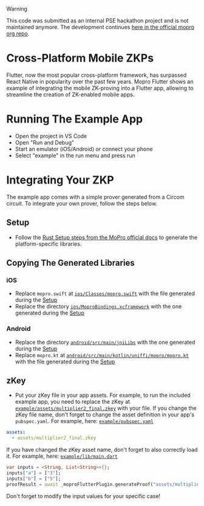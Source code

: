 > [!WARNING] 
> This code was submitted as an internal PSE hackathon project and is not maintained anymore. The development continues [here in the official mopro org repo](https://github.com/zkmopro/flutter-app).

# Cross-Platform Mobile ZKPs

Flutter, now the most popular cross-platform framework, has surpassed React Native in popularity over the past few years. Mopro Flutter shows an example of integrating the mobile ZK-proving into a Flutter app, allowing to streamline the creation of ZK-enabled mobile apps.

# Running The Example App

- Open the project in VS Code
- Open "Run and Debug"
- Start an emulator (iOS/Android) or connect your phone
- Select "example" in the run menu and press run

# Integrating Your ZKP

The example app comes with a simple prover generated from a Circom circuit. To integrate your own prover, follow the steps below.

## Setup

- Follow the [Rust Setup steps from the MoPro official docs](https://zkmopro.org/docs/getting-started/rust-setup) to generate the platform-specific libraries.

## Copying The Generated Libraries

### iOS

- Replace `mopro.swift` at [`ios/Classes/mopro.swift`](ios/Classes/mopro.swift) with the file generated during the [Setup](#setup)
- Replace the directory [`ios/MoproBindings.xcframework`](ios/MoproBindings.xcframework) with the one generated during the [Setup](#setup)

### Android

- Replace the directory [`android/src/main/jniLibs`](android/src/main/jniLibs) with the one generated during the [Setup](#setup)
- Replace `mopro.kt` at [`android/src/main/kotlin/uniffi/mopro/mopro.kt`](android/src/main/kotlin/uniffi/mopro/mopro.kt) with the file generated during the [Setup](#setup)

## zKey

- Put your zKey file in your app assets. For example, to run the included example app, you need to replace the zKey at [`example/assets/multiplier2_final.zkey`](example/assets/multiplier2_final.zkey) with your file. If you change the zKey file name, don't forget to change the asset definition in your app's `pubspec.yaml`. For example, here: [`example/pubspec.yaml`](example/pubspec.yaml)

```yaml
assets:
  - assets/multiplier2_final.zkey
```

If you have changed the zKey asset name, don't forget to also correctly load it. For example, here: [`example/lib/main.dart`](example/lib/main.dart)

```dart
var inputs = <String, List<String>>{};
inputs["a"] = ["3"];
inputs["b"] = ["5"];
proofResult = await _moproFlutterPlugin.generateProof("assets/multiplier2_final.zkey", inputs);
```

Don't forget to modify the input values for your specific case!
